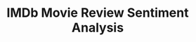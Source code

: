 ---
title: "IMDb Movie Review Sentiment Analysis"
year: "2024"
description: "This project analyzes the discrepancies in IMDb movie ratings, particularly focusing on the impact of COVID-19 on viewer ratings and sentiment."
image: "/project/IMDb Movie Review Poster.png"
projectUrl: "https://github.com/shreyashguptas/IMDb_movie_review_sentiment_analysis"
technologies: ["NLP", "Machine Learning", "Python"]
--- 